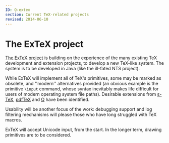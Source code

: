 ```yaml
---
ID: Q-extex
section: Current TeX-related projects
revised: 2014-06-10
---
```

# The ExTeX project

[The ExTeX project](http://www.extex.org/) is
building on the experience of the many existing TeX development and
extension projects, to develop a new TeX-like system.  The system
is to be developed in Java (like the ill-fated NTS project).

While ExTeX will implement all of TeX's primitives, some may be
marked as obsolete, and ''modern'' alternatives provided (an obvious
example is the primitive `\input` command, whose syntax inevitably
makes life difficult for users of modern operating system file
paths).  Desirable extensions from [&epsilon;-TeX](FAQ-etex.md),
[pdfTeX](FAQ-whatpdftex.md) and [&Omega;](FAQ-omegaleph.md)
have been identified.

Usability will be another focus of the work: debugging support and log
filtering mechanisms will please those who have long struggled with
TeX macros.

ExTeX will accept Unicode input, from the start.  In the longer
term, drawing primitives are to be considered.

